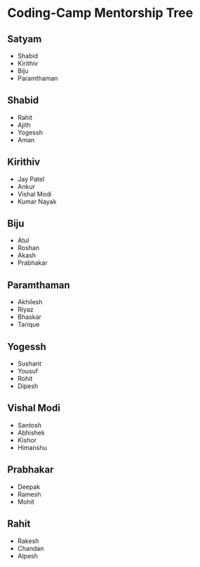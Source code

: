 # Coding-Camp Mentorship Tree

## Satyam
- Shabid
- Kirithiv
- Biju
- Paramthaman

## Shabid
- Rahit
- Ajith
- Yogessh
- Aman

## Kirithiv
- Jay Patel
- Ankur
- Vishal Modi
- Kumar Nayak

## Biju
- Atul
- Roshan
- Akash
- Prabhakar

## Paramthaman
- Akhilesh
- Riyaz
- Bhaskar
- Tarique

## Yogessh
- Sushant
- Yousuf
- Rohit
- Dipesh

## Vishal Modi
- Santosh
- Abhishek
- Kishor
- Himanshu

## Prabhakar
- Deepak
- Ramesh
- Mohit

## Rahit
- Rakesh
- Chandan
- Alpesh